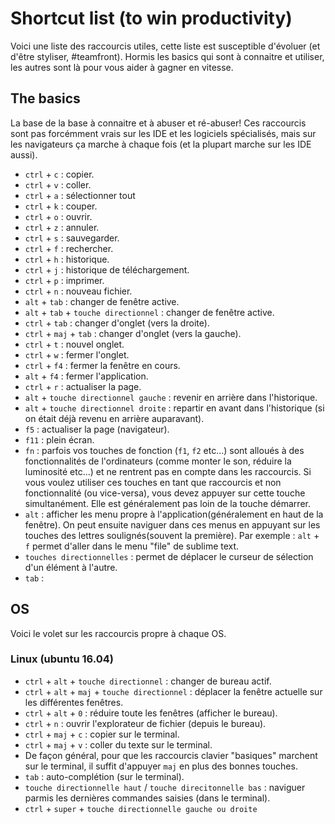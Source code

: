 # Shortcut list (to win productivity)

Voici une liste des raccourcis utiles, cette liste est susceptible d'évoluer (et d'être styliser, #teamfront). Hormis les basics qui sont à connaitre et utiliser, les autres sont là pour vous aider à gagner en vitesse.

## The basics

La base de la base à connaitre et à abuser et ré-abuser! Ces raccourcis sont pas forcémment vrais sur les IDE et les logiciels spécialisés, mais sur les navigateurs ça marche à chaque fois (et la plupart marche sur les IDE aussi).

* `ctrl` + `c` : copier.
* `ctrl` + `v` : coller.
* `ctrl` + `a` : sélectionner tout
* `ctrl` + `k` : couper.
* `ctrl` + `o` : ouvrir.
* `ctrl` + `z` : annuler.
* `ctrl` + `s` : sauvegarder.
* `ctrl` + `f` : rechercher.
* `ctrl` + `h` : historique.
* `ctrl` + `j` : historique de téléchargement.
* `ctrl` + `p` : imprimer.
* `ctrl` + `n` : nouveau fichier.
* `alt` + `tab` : changer de fenêtre active.
* `alt` + `tab` + `touche directionnel` : changer de fenêtre active.
* `ctrl` + `tab` : changer d'onglet (vers la droite).
* `ctrl` + `maj` + `tab` : changer d'onglet (vers la gauche). 
* `ctrl` + `t` : nouvel onglet.
* `ctrl` + `w` : fermer l'onglet.
* `ctrl` + `f4` : fermer la fenêtre en cours.
* `alt` + `f4` : fermer l'application.
* `ctrl` + `r` : actualiser la page.
* `alt` + `touche directionnel gauche` : revenir en arrière dans l'historique.
* `alt` + `touche directionnel droite` : repartir en avant dans l'historique (si on était déjà revenu en arrière auparavant).
* `f5` : actualiser la page (navigateur).
* `f11` : plein écran.
* `fn` : parfois vos touches de fonction (`f1`, `f2` etc...) sont alloués à des fonctionnalités de l'ordinateurs (comme monter le son, réduire la luminosité etc...) et ne rentrent pas en compte dans les raccourcis. Si vous voulez utiliser ces touches en tant que raccourcis et non fonctionnalité (ou vice-versa), vous devez appuyer sur cette touche simultanément. Elle est généralement pas loin de la touche démarrer.
* `alt` : afficher les menu propre à l'application(généralement en haut de la fenêtre). On peut ensuite naviguer dans ces menus en appuyant sur les touches des lettres soulignés(souvent la première). Par exemple : `alt` + `f` permet d'aller dans le menu "file" de sublime text.
* `touches directionnelles` : permet de déplacer le curseur de sélection d'un élément à l'autre.
* `tab` : 

## OS 

Voici le volet sur les raccourcis propre à chaque OS.

### Linux (ubuntu 16.04)

* `ctrl` + `alt` + `touche directionnel` : changer de bureau actif.
* `ctrl` + `alt` + `maj` + `touche directionnel` : déplacer la fenêtre actuelle sur les différentes fenêtres.
* `ctrl` + `alt` + `0` : réduire toute les fenêtres (afficher le bureau).
* `ctrl` + `n` : ouvrir l'explorateur de fichier (depuis le bureau).
* `ctrl` + `maj` + `c` : copier sur le terminal.
* `ctrl` + `maj` + `v` : coller du texte sur le terminal.
* De façon général, pour que les raccourcis clavier "basiques" marchent sur le terminal, il suffit d'appuyer `maj` en plus des bonnes touches.
* `tab` : auto-complétion (sur le terminal).
* `touche directionnelle haut` / `touche direcitonnelle bas` : naviguer parmis les dernières commandes saisies (dans le terminal).
* `ctrl` + `super` + `touche directionnelle gauche ou droite`

